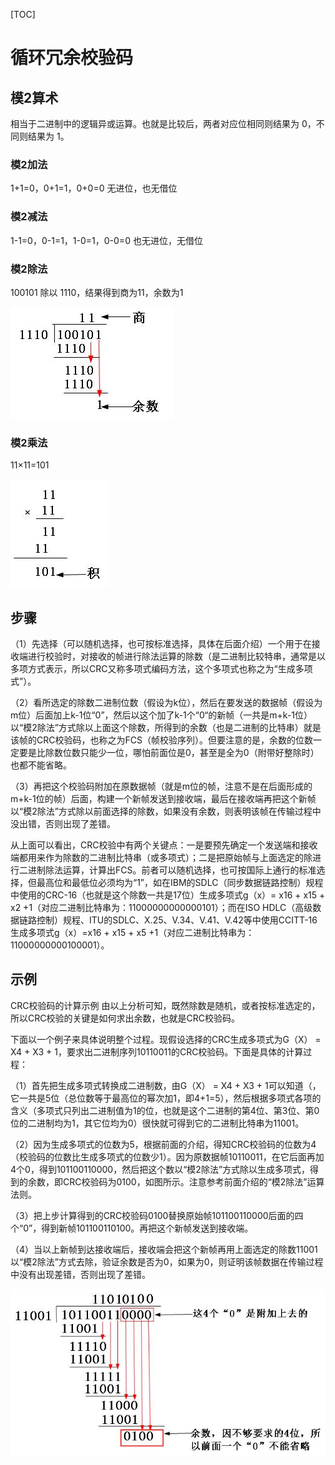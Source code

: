 [TOC]

# 循环冗余校验码

## 模2算术

相当于二进制中的逻辑异或运算。也就是比较后，两者对应位相同则结果为 0，不同则结果为 1。

### 模2加法
1+1=0，0+1=1，0+0=0
无进位，也无借位

### 模2减法
1-1=0，0-1=1，1-0=1，0-0=0
也无进位，无借位



### 模2除法

100101 除以 1110，结果得到商为11，余数为1

![](./img/模2除法.png)

### 模2乘法

11×11=101

![](./img/模2乘法.png)

## 步骤

（1）先选择（可以随机选择，也可按标准选择，具体在后面介绍）一个用于在接收端进行校验时，对接收的帧进行除法运算的除数（是二进制比较特串，通常是以多项方式表示，所以CRC又称多项式编码方法，这个多项式也称之为“生成多项式”）。

（2）看所选定的除数二进制位数（假设为k位），然后在要发送的数据帧（假设为m位）后面加上k-1位“0”，然后以这个加了k-1个“0“的新帧（一共是m+k-1位）以“模2除法”方式除以上面这个除数，所得到的余数（也是二进制的比特串）就是该帧的CRC校验码，也称之为FCS（帧校验序列）。但要注意的是，余数的位数一定要是比除数位数只能少一位，哪怕前面位是0，甚至是全为0（附带好整除时）也都不能省略。

（3）再把这个校验码附加在原数据帧（就是m位的帧，注意不是在后面形成的m+k-1位的帧）后面，构建一个新帧发送到接收端，最后在接收端再把这个新帧以“模2除法”方式除以前面选择的除数，如果没有余数，则表明该帧在传输过程中没出错，否则出现了差错。

从上面可以看出，CRC校验中有两个关键点：一是要预先确定一个发送端和接收端都用来作为除数的二进制比特串（或多项式）；二是把原始帧与上面选定的除进行二进制除法运算，计算出FCS。前者可以随机选择，也可按国际上通行的标准选择，但最高位和最低位必须均为“1”，如在IBM的SDLC（同步数据链路控制）规程中使用的CRC-16（也就是这个除数一共是17位）生成多项式g（x）= x16 + x15 + x2 +1（对应二进制比特串为：11000000000000101）；而在ISO HDLC（高级数据链路控制）规程、ITU的SDLC、X.25、V.34、V.41、V.42等中使用CCITT-16生成多项式g（x）=x16 + x15 + x5 +1（对应二进制比特串为：11000000000100001）。

## 示例

CRC校验码的计算示例
由以上分析可知，既然除数是随机，或者按标准选定的，所以CRC校验的关键是如何求出余数，也就是CRC校验码。

下面以一个例子来具体说明整个过程。现假设选择的CRC生成多项式为G（X） = X4 + X3 + 1，要求出二进制序列10110011的CRC校验码。下面是具体的计算过程：

（1）首先把生成多项式转换成二进制数，由G（X） = X4 + X3 + 1可以知道（，它一共是5位（总位数等于最高位的幂次加1，即4+1=5），然后根据多项式各项的含义（多项式只列出二进制值为1的位，也就是这个二进制的第4位、第3位、第0位的二进制均为1，其它位均为0）很快就可得到它的二进制比特串为11001。

（2）因为生成多项式的位数为5，根据前面的介绍，得知CRC校验码的位数为4（校验码的位数比生成多项式的位数少1）。因为原数据帧10110011，在它后面再加4个0，得到101100110000，然后把这个数以“模2除法”方式除以生成多项式，得到的余数，即CRC校验码为0100，如图所示。注意参考前面介绍的“模2除法”运算法则。

（3）把上步计算得到的CRC校验码0100替换原始帧101100110000后面的四个“0”，得到新帧101100110100。再把这个新帧发送到接收端。

（4）当以上新帧到达接收端后，接收端会把这个新帧再用上面选定的除数11001以“模2除法”方式去除，验证余数是否为0，如果为0，则证明该帧数据在传输过程中没有出现差错，否则出现了差错。

![](./img/example.png)